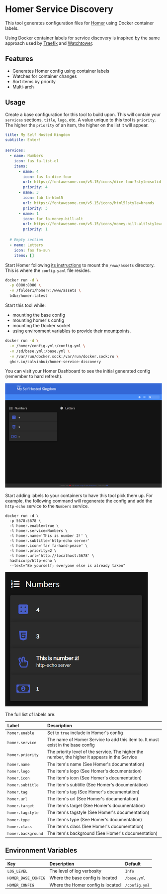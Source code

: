 # Homer Service Discovery

This tool generates configuration files for [Homer](https://github.com/bastienwirtz/homer) using Docker container labels.

Using Docker container labels for service discovery is inspired by the same approach used by [Traefik](https://doc.traefik.io/traefik/providers/docker/) and [Watchtower](https://github.com/containrrr/watchtower).
## Features

- Generates Homer config using container labels
- Watches for container changes
- Sort items by priority
- Multi-arch

## Usage

Create a base configuration for this tool to build upon. This will contain your `services` sections, `title`, `logo`, etc. A value unique to this tool is `priority`. The higher the `priority` of an item, the higher on the list it will appear.

```yaml
title: My Self Hosted Kingdom
subtitle: Enter!

services:
  - name: Numbers
    icon: fas fa-list-ol
    items:
      - name: 4
        icon: fas fa-dice-four
        url: https://fontawesome.com/v5.15/icons/dice-four?style=solid
        priority: 4
      - name: 3
        icon: fab fa-html5
        url: https://fontawesome.com/v5.15/icons/html5?style=brands
        priority: 3
      - name: 1
        icon: far fa-money-bill-alt
        url: https://fontawesome.com/v5.15/icons/money-bill-alt?style=regular
        priority: 1

  # Empty section
  - name: Letters
    icon: fas fa-sun
    items: []
```

Start Homer following [its instructions](https://github.com/bastienwirtz/homer/blob/main/README.md) to mount the `/www/assets` directory. This is where the `config.yaml` file resides.

```sh
docker run -d \
  -p 8080:8080 \
  -v /folder1/homer/:/www/assets \
  b4bz/homer:latest
```

Start this tool while:
- mounting the base config
- mounting homer's config
- mounting the Docker socket
- using environment variables to provide their mountpoints.

```sh
docker run -d \
  -v /homer/config.yml:/config.yml \
  -v /sd/base.yml:/base.yml \
  -v /var/run/docker.sock:/var/run/docker.sock:ro \
  ghcr.io/calvinbui/homer-service-discovery
```

You can visit your Homer Dashboard to see the initial generated config (remember to hard refresh).

![](docs/base.png)

Start adding labels to your containers to have this tool pick them up. For example, the following command will regenerate the config and add the `http-echo` service to the `Numbers` service.

```
docker run -d \
  -p 5678:5678 \
  -l homer.enable=true \
  -l homer.service=Numbers \
  -l homer.name='This is number 2!' \
  -l homer.subtitle='http-echo server'
  -l homer.icon='far fa-hand-peace' \
  -l homer.priority=2 \
  -l homer.url='http://localhost:5678' \
  hashicorp/http-echo \
  --text="Be yourself; everyone else is already taken"
```

![](docs/base-added.png)

The full list of labels are:

| Label | Description |
| :- | :- |
| `homer.enable` | Set to `true` include in Homer's config |
| `homer.service` | The name of Homer Service to add this item to. It must exist in the base config |
| `homer.priority` | The priority level of the service. The higher the number, the higher it appears in the Service |
| `homer.name` | The item's name (See Homer's documentation) |
| `homer.logo` | The item's logo (See Homer's documentation)|
| `homer.icon` | The item's icon (See Homer's documentation) |
| `homer.subtitle` | The item's subtitle (See Homer's documentation) |
| `homer.tag` | The item's tag (See Homer's documentation) |
| `homer.url` | The item's url (See Homer's documentation) |
| `homer.target` | The item's target (See Homer's documentation) |
| `homer.tagstyle` | The item's tagstyle (See Homer's documentation) |
| `homer.type` | The item's type (See Homer's documentation) |
| `homer.class` | The item's class (See Homer's documentation) |
| `homer.background` | The item's background (See Homer's documentation) |

## Environment Variables

| Key | Description | Default |
| :- | :- | :- |
| `LOG_LEVEL` | The level of log verbosity | `Info` |
| `HOMER_BASE_CONFIG` | Where the base config is located | `/base.yml` |
| `HOMER_CONFIG` | Where the Homer config is located | `/config.yml` |
